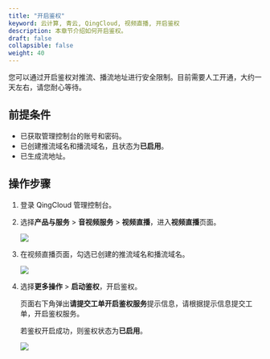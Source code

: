 ```yaml
---
title: "开启鉴权"
keyword: 云计算, 青云, QingCloud, 视频直播, 开启鉴权
description: 本章节介绍如何开启鉴权。
draft: false
collapsible: false
weight: 40
---
```


您可以通过开启鉴权对推流、播流地址进行安全限制。目前需要人工开通，大约一天左右，请您耐心等待。

## 前提条件

- 已获取管理控制台的账号和密码。
- 已创建推流域名和播流域名，且状态为**已启用**。
- 已生成流地址。

## 操作步骤

1. 登录 QingCloud 管理控制台。

2. 选择**产品与服务** > **音视频服务** > **视频直播**，进入**视频直播**页面。

   ![](../../_images/qs_app_list.png)

3. 在视频直播页面，勾选已创建的推流域名和播流域名。

   ![](../../_images/um_open_auth.png)

4. 选择**更多操作** > **启动鉴权**，开启鉴权。

   页面右下角弹出**请提交工单开启鉴权服务**提示信息，请根据提示信息提交工单，开启鉴权服务。
   
   若鉴权开启成功，则鉴权状态为**已启用**。
   
   ![](../../_images/um_open_auth_workorder.png)

